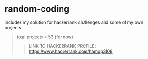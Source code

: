 # random-coding
Includes my solution for hackerrank challenges and some of my own projects
> total projects = 53 (for now) 
>> LINK TO HACKERRANK PROFILE:
https://www.hackerrank.com/hamop3108
